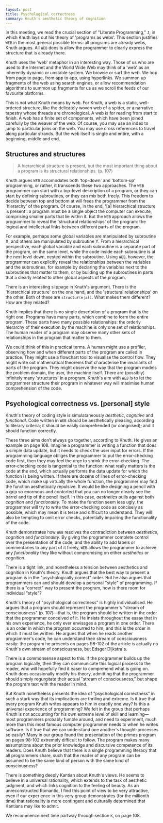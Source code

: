 ```yaml
---
layout: post
title: Psychological correctness
summary: Knuth's aesthetic theory of cognition
---
```


In this meeting, we read the crucial section of "Literate Programming," `J`, in which Knuth lays out his theory of 'programs as webs'. This section justifies `WEB` in the most general possible terms: all programs are already webs, Knuth argues. All `WEB` does is allow the programmer to clearly express the structure that is already there.

Knuth uses the 'web' metaphor in an interesting way. Those of us who are used to the Internet and the World Wide Web may think of a 'web' as an inherently dynamic or unstable system. We browse or surf the web. We hop from page to page, from app to app, using hyperlinks. We summon up fragments of the web using search engines, or allow recommendation algorithms to summon up fragments for us as we scroll the feeds of our favourite platforms.

This is not what Knuth means by web. For Knuth, a web is a static, well-ordered structure, like the delicately woven web of a spider, or a narrative tapestry whose threads are chronological. A web is for reading from start to finish. A web has a finite set of components, which have been joined carefully by the weaver of the web. Of course, you may use an index to jump to particular joins on the web. You may use cross references to travel along particular strands. But the web itself is single and entire, with a beginning, middle and end.

## Structures and structures

> A hierarchical structure is present, but the most important thing about a program is its structural relationships. (p. 107)

Knuth argues `WEB` accomodates both 'top-down' and 'bottom-up' programming, or rather, it transcends these two approaches. The `WEB` programmer can start with a top-level description of a program, or they can start by defining subroutines, or they can mix both freely. This freedom to decide between top and bottom at will frees the programmer from the 'hierarchy' of the program. Of course, in the end, '\[a\] hierarchical structure is present': a program must be a single object the computer can execute, comprising smaller parts that lie within it. But the `WEB` approach allows the programmer to reveal the 'structural relationships' of the program: the logical and intellectual links between different parts of the program.

For example, perhaps some global variables are manipulated by subroutine X, and others are manipulated by subroutine Y. From a hierarchical perspective, each global variable and each subroutine is a separate part of the program, on the same level, while the code inside each subroutine is at the next level down, nested within the subroutine. Using `WEB`, however, the programmer can explicitly reveal the relationships between the variables and the subroutines, for example by declaring the variables next to the subroutines that matter to them, or by building up the subroutines in parts that a clearly related to other global aspects of the program.

There is an interesting slippage in Knuth's argument. There is the 'hierarchical structure' on the one hand, and the 'structural relationships' on the other. Both of these are `structur(e|al)`. What makes them different? How are they related?

Knuth implies that there is no single description of a program that is the right one. Programs have many parts, which combine to form the entire program. These parts have many possible relationships: the orderly hierarchy of their execution by the machine is only one set of relationships. The human reader of a program may observe many other sets of relationships in the program that matter to them.

We could think of this in practical terms. A human might use a profiler, observing how and when different parts of the program are called in practice. They might use a flowchart tool to visualise the control flow. They might write out mathematical theorems that characterise the invariants of parts of the program. They might observe the way that the program models the problem domain, the user, the machine itself. There are (possibly) infinitely many 'structures' in a program. Knuth's aim with `WEB` is to let the programmer structure their program in whatever way will maximise human comprehension of the code.

## Psychological correctness vs. \[personal\] style

Knuth's theory of coding style is simulataneously *aesthetic*,  *cognitive* and *functional*. Code written in `WEB` should be aesthetically pleasing, according to literary criteria; it should be easily comprehended (or congnised); and it should function correctly.

These three aims don't always go together, according to Knuth. He gives an example on page 108. Imagine a programmer is writing a function that does a simple data update, but it needs to check the user input for errors. If the programming language obliges the programmer to put the error-checking code first, then they may feel the urge to shrink the error-checking. The error-checking code is tangential to the function: what really matters is the code at the end, which actually performs the data update for which the function is being written. If there are dozens of lines of error-checking code, which make up virtually the whole function, the programmer may find the function aesthetically repulsive. It would be like designing a pencil with a grip so enormous and contorted that you can no longer clearly see the barrel and tip of the pencil itself. In this case, *aesthetics* pulls against both *cognition* and *functionality*. To make the function seem less ugly, the programmer will try to write the error-checking code as concisely as possible, which may mean it is terse and difficult to understand. They will also be tempting to omit error checks, potentially impairing the functionality of the code.

Knuth demonstrates how `WEB` resolves the contradiction between *aesthetics*, *cognition* and *functionality*. By giving the programmer complete control over the presentation of the code, and the ability to add labels or commentaries to any part of it freely, `WEB` allows the programmer to achieve any *functionality* they like without compromising on either *aesthetics* or *cognition*.

There is a tight link, and nonetheless a tension between aesthetics and cognition in Knuth's theory. Knuth argues that the best way to present a program is in the "psychologically correct" order. But he also argues that programmers can and should develop a personal "style" of programming. If there is a "correct" way to present the program, how is there room for individual "style"?

Knuth's theory of "psychological correctness" is highly individualised. He argues that a program should represent the programmer's "stream of consciousness" (p. 107)—that is, the program should be written in the order that the programmer conceived of it. He insists throughout the essay that in his own experience, he only ever envisages a program in one order. There is an order in which the program occurred to him, and this is the order in which it must be written. He argues that when he reads another programmer's code, he can understand their stream of consciousness easily: the program he presents on pages 98-102 of the article is actually no Knuth's own stream of consciousness, but Edsger Dijkstra's.

There is a commonsense aspect to this. If the programmer builds up the program logically, then they can communicate this logical process to the reader, who will hopefully find it easer to comprehend what is going on. Knuth does occasionally modify his theory, admitting that the programmer should simply regurgitate their actual "stream of consciousness," but shape the program text with the reader in mind.

But Knuth nonetheless presents the idea of "psychological correctness" in such a stark way that its implications are thriling and extreme. Is it true that every program Knuth writes appears to him in exactly one way? Is this a universal experience of programming? We felt in the group that perhaps Knuth is not accounting for his own extreme level of skill and learning—most programmers probably fumble around, and need to experiment, much more than this most famous computer programmer needs to when he writes software. Is it true that we can understand one another's thought-processes so easily? Many in our group found the presentation of the primes program on pages 98-102 extremely difficult to follow. The program makes many assumptions about the prior knowledge and discursive competence of its readers. Does Knuth believe that there is a single programming literacy that all programmers share, such that the reader of any program can be assumed to be the same kind of person with the same kind of consciousness?

There is something deeply Kantian about Knuth's views. He seems to believe in a universal rationality, which extends to the task of aesthetic judgment, and which links cognition to the feeling of beauty. As an unreconstructed Romantic, I find this point of view to be very attractive, even if our experience in this very group demonstrates (for the millionth time) that rationality is more contingent and culturally determined that Kantians may like to admit.

We recommence next time partway through section `K`, on page 108.